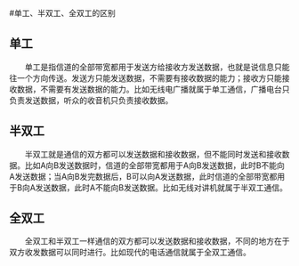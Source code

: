 #单工、半双工、全双工的区别

## 单工
  单工是指信道的全部带宽都用于发送方给接收方发送数据，也就是说信息只能往一个方向传送。发送方只能发送数据，不需要有接收数据的能力；接收方只能接收数据，不需要有发送数据的能力。比如无线电广播就属于单工通信，广播电台只负责发送数据，听众的收音机只负责接收数据。

## 半双工

  半双工就是通信的双方都可以发送数据和接收数据，但不能同时发送和接收数据。比如A向B发送数据时，信道的全部带宽都用于A向B发送数据，此时B不能向A发送数据；当A向B发完数据后，B可以向A发送数据，此时信道的全部带宽都用于B向A发送数据，此时A不能向B发送数据。比如无线对讲机就属于半双工通信。
## 全双工
  全双工和半双工一样通信的双方都可以发送数据和接收数据，不同的地方在于双方收发数据可以同时进行。比如现代的电话通信就属于全双工通信。


